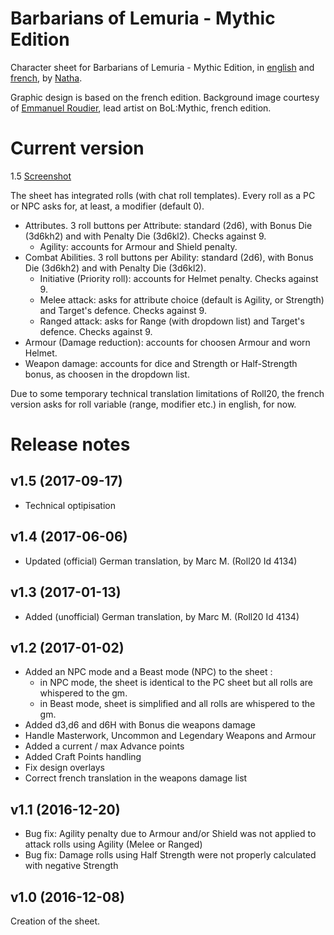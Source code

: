 # Barbarians of Lemuria - Mythic Edition

Character sheet for Barbarians of Lemuria - Mythic Edition, in [english](http://barbariansoflemuria.webs.com/) and [french](http://www.ludospherik.fr/content/14-barbarians-of-lemuria), by [Natha](https://github.com/NathaTerrien/roll20-wip/blob/master/README.md).

Graphic design is based on the french edition.
Background image courtesy of [Emmanuel Roudier](http://roudier-neandertal.blogspot.fr/), lead artist on BoL:Mythic, french edition.

# Current version
1.5 [Screenshot](bolm.jpg)

The sheet has integrated rolls (with chat roll templates).
Every roll as a PC or NPC asks for, at least, a modifier (default 0).
  * Attributes. 3 roll buttons per Attribute: standard (2d6), with Bonus Die (3d6kh2) and with Penalty Die (3d6kl2). Checks against 9.
    * Agility: accounts for Armour and Shield penalty.
  * Combat Abilities. 3 roll buttons per Ability: standard (2d6), with Bonus Die (3d6kh2) and with Penalty Die (3d6kl2).
    * Initiative (Priority roll): accounts for Helmet penalty. Checks against 9.
    * Melee attack: asks for attribute choice (default is Agility, or Strength) and Target's defence. Checks against 9.
    * Ranged attack: asks for Range (with dropdown list) and Target's defence. Checks against 9.
  * Armour (Damage reduction): accounts for choosen Armour and worn Helmet.
  * Weapon damage: accounts for dice and Strength or Half-Strength bonus, as choosen in the dropdown list.

Due to some temporary technical translation limitations of Roll20, the french version asks for roll variable (range, modifier etc.) in english, for now.

# Release notes

## v1.5 (2017-09-17)

* Technical optipisation

## v1.4 (2017-06-06)

* Updated (official) German translation, by Marc M. (Roll20 Id 4134)

## v1.3 (2017-01-13)

* Added (unofficial) German translation, by Marc M. (Roll20 Id 4134)

## v1.2 (2017-01-02)

* Added an NPC mode and a Beast mode (NPC) to the sheet :
  * in NPC mode, the sheet is identical to the PC sheet but all rolls are whispered to the gm.
  * in Beast mode, sheet is simplified and all rolls are whispered to the gm.
* Added d3,d6 and d6H with Bonus die weapons damage
* Handle Masterwork, Uncommon and Legendary Weapons and Armour
* Added a current / max Advance points
* Added Craft Points handling
* Fix design overlays
* Correct french translation in the weapons damage list

## v1.1 (2016-12-20)

* Bug fix: Agility penalty due to Armour and/or Shield was not applied to attack rolls using Agility (Melee or Ranged)
* Bug fix: Damage rolls using Half Strength were not properly calculated with negative Strength

## v1.0 (2016-12-08)

Creation of the sheet.
